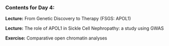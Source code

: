 ### Contents for Day 4:

**Lecture:**	From Genetic Discovery to Therapy (FSGS: APOL1) <br>

**Lecture:**	The role of APOL1 in Sickle Cell Nephropathy: a study using GWAS <br>

**Exercise:**	Comparative open chromatin analyses 
